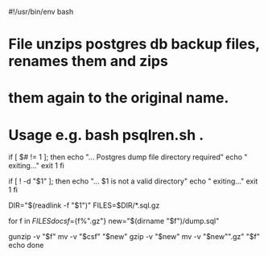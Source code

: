 #!/usr/bin/env bash

# File unzips postgres db backup files, renames them and zips
# them again to the original name.
# Usage e.g. bash psqlren.sh .

if [ $# != 1 ]; then
    echo "... Postgres dump file directory required"
    echo "    exiting..."
    exit 1
fi

if [ ! -d "$1" ]; then
    echo "... $1 is not a valid directory"
    echo "    exiting..."
    exit 1
fi

DIR="$(readlink -f "$1")"
FILES=$DIR/*.sql.gz

for f in $FILES
do
  csf=${f%".gz"}
  new="$(dirname "$f")/dump.sql"

  gunzip -v "$f"
  mv -v "$csf" "$new"
  gzip -v "$new"
  mv -v "$new"".gz" "$f"
  echo
done

